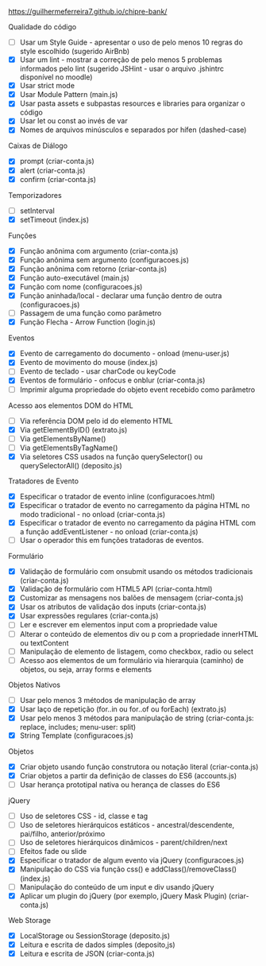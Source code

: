 https://guilhermeferreira7.github.io/chipre-bank/

Qualidade do código
- [ ] Usar um Style Guide - apresentar o uso de pelo menos 10 regras do style escolhido (sugerido AirBnb)
- [x] Usar um lint - mostrar a correção de pelo menos 5 problemas informados pelo lint (sugerido JSHint - usar o arquivo .jshintrc disponível no moodle)
- [x] Usar strict mode 
- [x] Usar Module Pattern (main.js)
- [x] Usar pasta assets e subpastas resources e libraries para organizar o código
- [x] Usar let ou const ao invés de var
- [x] Nomes de arquivos minúsculos e separados por hífen (dashed-case)

Caixas de Diálogo
- [x] prompt (criar-conta.js)
- [x] alert (criar-conta.js)
- [x] confirm (criar-conta.js)

Temporizadores
- [ ] setInterval
- [x] setTimeout (index.js)

Funções
- [x] Função anônima com argumento (criar-conta.js)
- [x] Função anônima sem argumento (configuracoes.js)
- [x] Função anônima com retorno (criar-conta.js)
- [x] Função auto-executável (main.js)
- [x] Função com nome (configuracoes.js)
- [x] Função aninhada/local - declarar uma função dentro de outra (configuracoes.js)
- [ ] Passagem de uma função como parâmetro 
- [x] Função Flecha - Arrow Function (login.js)

Eventos
- [x] Evento de carregamento do documento - onload (menu-user.js)
- [x] Evento de movimento do mouse (index.js)
- [ ] Evento de teclado - usar charCode ou keyCode
- [x] Eventos de formulário - onfocus e onblur (criar-conta.js)
- [ ] Imprimir alguma propriedade do objeto event recebido como parâmetro

Acesso aos elementos DOM do HTML
- [ ] Via referência DOM pelo id do elemento HTML
- [x] Via getElementByID() (extrato.js)
- [ ] Via getElementsByName()
- [ ] Via getElementsByTagName()
- [x] Via seletores CSS usados na função querySelector() ou querySelectorAll() (deposito.js)

Tratadores de Evento
- [x] Especificar o tratador de evento inline (configuracoes.html)
- [x] Especificar o tratador de evento no carregamento da página HTML no modo tradicional - no onload (criar-conta.js)
- [x] Especificar o tratador de evento no carregamento da página HTML com a função addEventListener - no onload (criar-conta.js)
- [ ] Usar o operador this em funções tratadoras de eventos.

Formulário
- [x] Validação de formulário com onsubmit usando os métodos tradicionais (criar-conta.js)
- [x] Validação de formulário com HTML5 API (criar-conta.html)
- [x] Customizar as mensagens nos balões de mensagem (criar-conta.js)
- [x] Usar os atributos de validação dos inputs (criar-conta.js)
- [x] Usar expressões regulares (criar-conta.js)
- [ ] Ler e escrever em elementos input com a propriedade value
- [ ] Alterar o conteúdo de elementos div ou p com a propriedade innerHTML ou textContent
- [ ] Manipulação de elemento de listagem, como checkbox, radio ou select
- [ ] Acesso aos elementos de um formulário via hierarquia (caminho) de objetos, ou seja, array forms e elements

Objetos Nativos
- [ ] Usar pelo menos 3 métodos de manipulação de array
- [x] Usar laço de repetição (for..in ou for..of ou forEach) (extrato.js)
- [x] Usar pelo menos 3 métodos para manipulação de string (criar-conta.js: replace, includes; menu-user: split)
- [x] String Template (configuracoes.js)

Objetos
- [x] Criar objeto usando função construtora ou notação literal (criar-conta.js)
- [x] Criar objetos a partir da definição de classes do ES6 (accounts.js)
- [ ] Usar herança prototipal nativa ou herança de classes do ES6

jQuery
- [ ] Uso de seletores CSS - id, classe e tag
- [ ] Uso de seletores hierárquicos estáticos - ancestral/descendente, pai/filho, anterior/próximo
- [ ] Uso de seletores hierárquicos dinâmicos - parent/children/next
- [ ] Efeitos fade ou slide
- [x] Especificar o tratador de algum evento via jQuery (configuracoes.js)
- [x] Manipulação do CSS via função css() e addClass()/removeClass() (index.js)
- [ ] Manipulação do conteúdo de um input e div usando jQuery
- [x] Aplicar um plugin do jQuery (por exemplo, jQuery Mask Plugin) (criar-conta.js)

Web Storage
- [x] LocalStorage ou SessionStorage (deposito.js)
- [x] Leitura e escrita de dados simples (deposito,js)
- [x] Leitura e escrita de JSON (criar-conta.js)
